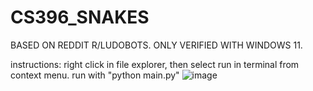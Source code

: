 # CS396_SNAKES

BASED ON REDDIT R/LUDOBOTS. ONLY VERIFIED WITH WINDOWS 11. 

instructions: right click in file explorer, then select run in terminal from context menu. run with "python main.py"
![image](https://user-images.githubusercontent.com/114758213/218650603-555e88a9-2663-4421-8c5d-c8850d5b2206.png)
